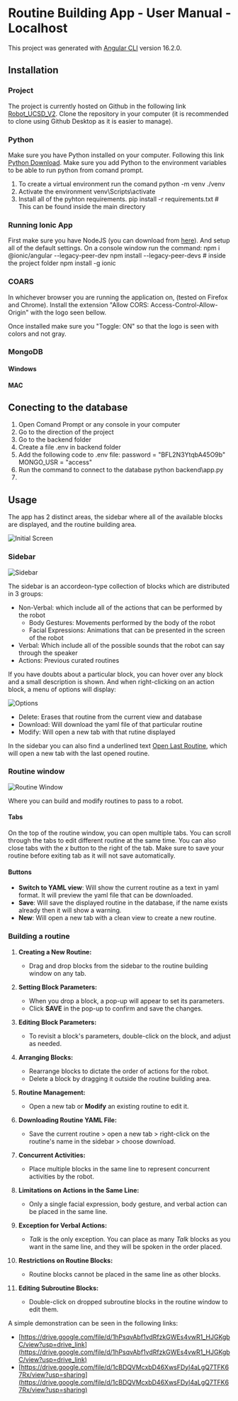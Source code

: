# Routine Building App - User Manual - Localhost

This project was generated with [Angular CLI](https://github.com/angular/angular-cli) version 16.2.0.

## Installation

### Project

The project is currently hosted on Github in the following link [Robot_UCSD_V2](https://github.com/DarthIV02/Robot_UCSD_v2). Clone the repository in your computer (it is recommended to clone using Github Desktop as it is easier to manage).

### Python

Make sure you have Python installed on your computer. Following this link [Python Download](https://www.python.org/downloads/). Make sure you add Python to the environment variables to be able to run python from comand prompt.
1) To create a virtual environment run the comand
python -m venv ./venv
2) Activate the environment
venv\Scripts\activate
3) Install all of the pyhton requirements.
pip install -r requirements.txt # This can be found inside the main directory

### Running Ionic App

First make sure you have NodeJS (you can download from [here](https://nodejs.org/en/download)). And setup all of the default settings.
On a console window run the command: 
npm i @ionic/angular --legacy-peer-dev
npm install --legacy-peer-devs # inside the project folder
npm install -g ionic

### COARS

In whichever browser you are running the application on, (tested on Firefox and Chrome). Install the extension "Allow CORS: Access-Control-Allow-Origin" with the logo seen bellow.

Once installed  make sure you "Toggle: ON" so that the logo is seen with colors and not gray. 

### MongoDB

#### Windows

#### MAC

## Conecting to the database

1) Open Comand Prompt or any console in your computer
2) Go to the direction of the project
3) Go to the backend folder
4) Create a file .env in backend folder
5) Add the following code to .env file:
password = "BFL2N3YtqbA45O9b"
MONGO_USR = "access"
7) Run the command to connect to the database
python backend\app.py
8) 

## Usage

The app has 2 distinct areas, the sidebar where all of the available blocks are displayed, and the routine building area.

![Initial Screen](./images/initial_screen.png)

### Sidebar

![Sidebar](./images/Sidebar.jpg)

The sidebar is an accordeon-type collection of blocks which are distributed in 3 groups:
* Non-Verbal: which include all of the actions that can be performed by the robot
  *  Body Gestures: Movements performed by the body of the robot
  *  Facial Expressions: Animations that can be presented in the screen of the robot
* Verbal: Which include all of the possible sounds that the robot can say through the speaker
* Actions: Previous curated routines

If you have doubts about a particular block, you can hover over any block and a small description is shown. And when right-clicking on an action block, a menu of options will display:

![Options](./images/options.png)

* Delete: Erases that routine from the current view and database
* Download: Will download the yaml file of that particular routine
* Modify: Will open a new tab with that rutine displayed

In the sidebar you can also find a underlined text <ins>Open Last Routine</ins>, which will open a new tab with the last opened routine.

### Routine window

![Routine Window](./images/Routine_Window.jpg)

Where you can build and modify routines to pass to a robot.

#### Tabs

On the top of the routine window, you can open multiple tabs. You can scroll through the tabs to edit different routine at the same time. You can also close tabs with the *x* button to the right of the tab. Make sure to save your routine before exiting tab as it will not save automatically.

#### Buttons

* **Switch to YAML view**: Will show the current routine as a text in yaml format. It will preview the yaml file that can be downloaded.
* **Save**: Will save the displayed routine in the database, if the name exists already then it will show a warning.
* **New**: Will open a new tab with a clean view to create a new routine.

### Building a routine

1. **Creating a New Routine:**
   - Drag and drop blocks from the sidebar to the routine building window on any tab.

2. **Setting Block Parameters:**
   - When you drop a block, a pop-up will appear to set its parameters.
   - Click **SAVE** in the pop-up to confirm and save the changes.

3. **Editing Block Parameters:**
   - To revisit a block's parameters, double-click on the block, and adjust as needed.

4. **Arranging Blocks:**
   - Rearrange blocks to dictate the order of actions for the robot.
   - Delete a block by dragging it outside the routine building area.

5. **Routine Management:**
   - Open a new tab or **Modify** an existing routine to edit it.

6. **Downloading Routine YAML File:**
   - Save the current routine > open a new tab > right-click on the routine's name in the sidebar > choose download.

7. **Concurrent Activities:**
   - Place multiple blocks in the same line to represent concurrent activities by the robot.

8. **Limitations on Actions in the Same Line:**
   - Only a single facial expression, body gesture, and verbal action can be placed in the same line.

9. **Exception for Verbal Actions:**
   - *Talk* is the only exception. You can place as many *Talk* blocks as you want in the same line, and they will be spoken in the order placed.

10. **Restrictions on Routine Blocks:**
    - Routine blocks cannot be placed in the same line as other blocks.

11. **Editing Subroutine Blocks:**
    - Double-click on dropped subroutine blocks in the routine window to edit them.

A simple demonstration can be seen in the following links:
- [https://drive.google.com/file/d/1hPsqvAbf1vdRfzkGWEs4vwR1_HJGKgbC/view?usp=drive_link](https://drive.google.com/file/d/1hPsqvAbf1vdRfzkGWEs4vwR1_HJGKgbC/view?usp=drive_link)
- [https://drive.google.com/file/d/1cBDQVMcxbD46XwsFDyl4aLgQ7TFK67Rx/view?usp=sharing](https://drive.google.com/file/d/1cBDQVMcxbD46XwsFDyl4aLgQ7TFK67Rx/view?usp=sharing)
